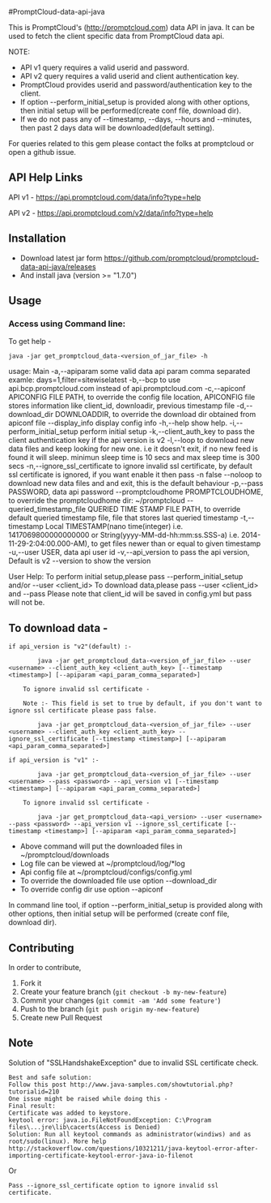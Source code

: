 #PromptCloud-data-api-java

This is PromptCloud's (http://promptcloud.com) data API in java. It can be used to fetch the client specific data from PromptCloud data api.

NOTE: 
* API v1 query requires a valid userid and password.  
* API v2 query requires a valid userid and client authentication key.
* PromptCloud provides userid and password/authentication key to the client.
* If option --perform_initial_setup is provided along with other options, then initial setup will be performed(create conf file, download dir).
* If we do not pass any of --timestamp, --days, --hours and --minutes, then past 2 days data will be downloaded(default setting).

For queries related to this gem please contact the folks at promptcloud or open a github issue.

## API Help Links

API v1 - https://api.promptcloud.com/data/info?type=help

API v2 - https://api.promptcloud.com/v2/data/info?type=help

## Installation
* Download latest jar form https://github.com/promptcloud/promptcloud-data-api-java/releases
* And install java (version >= "1.7.0")

## Usage

### Access using Command line:

To get help -

    java -jar get_promptcloud_data-<version_of_jar_file> -h 

usage: Main
 -a,--apiparam <arg>                 some valid data api param comma
                                     separated examle:
                                     days=1,filter=sitewiselatest
 -b,--bcp                            to use api.bcp.promptcloud.com
                                     instead of api.promptcloud.com
 -c,--apiconf <arg>                  APICONFIG FILE PATH, to override the
                                     config file location, APICONFIG file
                                     stores information like client_id,
                                     downloadir, previous timestamp file
 -d,--download_dir <arg>             DOWNLOADDIR, to override the download
                                     dir obtained from apiconf file
    --display_info                   display config info
 -h,--help                           show help.
 -i,--perform_initial_setup          perform initial setup
 -k,--client_auth_key <arg>          to pass the client authentication key
                                     if the api version is v2
 -l,--loop                           to download new data files and keep
                                     looking for new one. i.e it doesn't
                                     exit, if no new feed is found it will
                                     sleep. minimun sleep time is 10 secs
                                     and max sleep time is 300 secs
 -n,--ignore_ssl_certificate <arg>   to ignore invalid ssl certificate, by
                                     default ssl certificate is ignored,
                                     if you want enable it then pass -n
                                     false
    --noloop                         to download new data files and and
                                     exit, this is the default behaviour
 -p,--pass <arg>                     PASSWORD, data api password
    --promptcloudhome <arg>          PROMPTCLOUDHOME, to override the
                                     promptcloudhome dir: ~/promptcloud
    --queried_timestamp_file <arg>    QUERIED TIME STAMP FILE PATH, to
                                     override default queried timestamp
                                     file, file that stores last queried
                                     timestamp
 -t,--timestamp <arg>                Local TIMESTAMP(nano time(integer)
                                     i.e. 1417069800000000000 or
                                     String(yyyy-MM-dd-hh:mm:ss.SSS-a)
                                     i.e. 2014-11-29-2:04:00.000-AM), to
                                     get files newer than or equal to
                                     given timestamp
 -u,--user <arg>                     USER, data api user id
 -v,--api_version <arg>              to pass the api version, Default is
                                     v2
    --version                        to show the version

User Help:
To perform initial setup,please pass --perform_initial_setup and/or --user <client_id>
To download data,please pass --user <client_id> and --pass <password>
Please note that client_id will be saved in config.yml but pass will not be.


## To download data -

	if api_version is "v2"(default) :-

    		java -jar get_promptcloud_data-<version_of_jar_file> --user <username> --client_auth_key <client_auth_key> [--timestamp <timestamp>] [--apiparam <api_param_comma_separated>]

		To ignore invalid ssl certificate - 

		Note :- This field is set to true by default, if you don't want to ignore ssl certificate please pass false.
    
    		java -jar get_promptcloud_data-<version_of_jar_file> --user <username> --client_auth_key <client_auth_key> --ignore_ssl_certificate [--timestamp <timestamp>] [--apiparam <api_param_comma_separated>] 
	
	if api_version is "v1" :-

    		java -jar get_promptcloud_data-<version_of_jar_file> --user <username> --pass <password> --api_version v1 [--timestamp <timestamp>] [--apiparam <api_param_comma_separated>]

		To ignore invalid ssl certificate - 

    		java -jar get_promptcloud_data-<api_version> --user <username> --pass <password> --api_version v1 --ignore_ssl_certificate [--timestamp <timestamp>] [--apiparam <api_param_comma_separated>] 



* Above command will put the downloaded files in ~/promptcloud/downloads
* Log file can be viewed at ~/promptcloud/log/*log
* Api config file at ~/promptcloud/configs/config.yml
* To override the downloaded file use option --download_dir <apidir full path>
* To override config dir use option --apiconf <apiconf full path>

In command line tool, if option --perform_initial_setup is provided along with other options, then initial setup will be performed (create conf file, download dir).

## Contributing
In order to contribute,

1. Fork it
2. Create your feature branch (`git checkout -b my-new-feature`)
3. Commit your changes (`git commit -am 'Add some feature'`)
4. Push to the branch (`git push origin my-new-feature`)
5. Create new Pull Request


## Note
Solution of "SSLHandshakeException" due to invalid SSL certificate check.  
 
    Best and safe solution: 
    Follow this post http://www.java-samples.com/showtutorial.php?tutorialid=210
    One issue might be raised while doing this -
    Final result:
    Certificate was added to keystore.
    keytool error: java.io.FileNotFoundException: C:\Program files\...jre\lib\cacerts(Access is Denied)
    Solution: Run all keytool commands as administrator(windiws) and as root/sudo(linux). More help http://stackoverflow.com/questions/10321211/java-keytool-error-after-importing-certificate-keytool-error-java-io-filenot

Or

    Pass --ignore_ssl_certificate option to ignore invalid ssl certificate.
